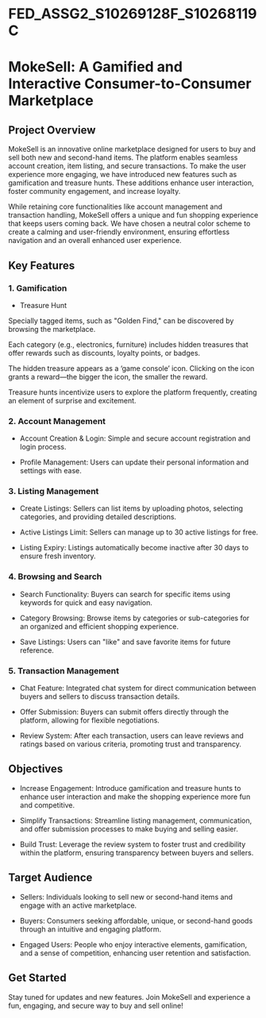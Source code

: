 # FED_ASSG2_S10269128F_S10268119C
# MokeSell: A Gamified and Interactive Consumer-to-Consumer Marketplace

## Project Overview

MokeSell is an innovative online marketplace designed for users to buy and sell both new and second-hand items. The platform enables seamless account creation, item listing, and secure transactions. To make the user experience more engaging, we have introduced new features such as gamification and treasure hunts. These additions enhance user interaction, foster community engagement, and increase loyalty.

While retaining core functionalities like account management and transaction handling, MokeSell offers a unique and fun shopping experience that keeps users coming back. We have chosen a neutral color scheme to create a calming and user-friendly environment, ensuring effortless navigation and an overall enhanced user experience.

## Key Features

### 1. Gamification

- Treasure Hunt

Specially tagged items, such as "Golden Find," can be discovered by browsing the marketplace.

Each category (e.g., electronics, furniture) includes hidden treasures that offer rewards such as discounts, loyalty points, or badges.

The hidden treasure appears as a ‘game console’ icon. Clicking on the icon grants a reward—the bigger the icon, the smaller the reward.

Treasure hunts incentivize users to explore the platform frequently, creating an element of surprise and excitement.

### 2. Account Management

- Account Creation & Login: Simple and secure account registration and login process.

- Profile Management: Users can update their personal information and settings with ease.

### 3. Listing Management

- Create Listings: Sellers can list items by uploading photos, selecting categories, and providing detailed descriptions.

- Active Listings Limit: Sellers can manage up to 30 active listings for free.

- Listing Expiry: Listings automatically become inactive after 30 days to ensure fresh inventory.

### 4. Browsing and Search

- Search Functionality: Buyers can search for specific items using keywords for quick and easy navigation.

- Category Browsing: Browse items by categories or sub-categories for an organized and efficient shopping experience.

- Save Listings: Users can "like" and save favorite items for future reference.

### 5. Transaction Management

- Chat Feature: Integrated chat system for direct communication between buyers and sellers to discuss transaction details.

- Offer Submission: Buyers can submit offers directly through the platform, allowing for flexible negotiations.

- Review System: After each transaction, users can leave reviews and ratings based on various criteria, promoting trust and transparency.

## Objectives

- Increase Engagement: Introduce gamification and treasure hunts to enhance user interaction and make the shopping experience more fun and competitive.

- Simplify Transactions: Streamline listing management, communication, and offer submission processes to make buying and selling easier.

- Build Trust: Leverage the review system to foster trust and credibility within the platform, ensuring transparency between buyers and sellers.

## Target Audience

- Sellers: Individuals looking to sell new or second-hand items and engage with an active marketplace.

- Buyers: Consumers seeking affordable, unique, or second-hand goods through an intuitive and engaging platform.

- Engaged Users: People who enjoy interactive elements, gamification, and a sense of competition, enhancing user retention and satisfaction.

## Get Started

Stay tuned for updates and new features. Join MokeSell and experience a fun, engaging, and secure way to buy and sell online!


